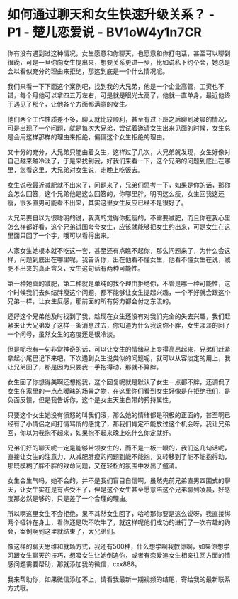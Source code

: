 # 如何通过聊天和女生快速升级关系？ - P1 - 楚儿恋爱说 - BV1oW4y1n7CR

你有没有遇到过这种情况，女生愿意和你聊天，也愿意和你打电话，甚至可以聊到很晚，可是一旦你向女生提出来，想要关系更进一步，比如说私下约个会，她总是会以看似充分的理由来拒绝，那这到底是一个什么情况呢。

我们来看一下下面这个案例吧，找到我的大兄弟，他是一个企业高管，工资也不错，每个月他可以拿四五万左右，可是就是眼光太高了，他就一直单身，最近他终于遇见了那个，让他各个方面都满意的女生。

他们两个工作性质差不多，聊天就比较顺利，甚至有过下班之后聊到凌晨的情况，可是出现了一个问题，就是每次大兄弟，尝试着邀请女生出来见面的时候，女生总是会用这样那样的理由来拒绝，偏偏这个女生拒绝的理由。

又十分的充分，大兄弟只能由着女生，这样过了几次，大兄弟就发现，女生好像对自己越来越冷淡了，于是来找到我，好我们来看一下，这个兄弟的问题到底出在哪里，您看这里，大兄弟对女生说，走晚上吃饭去。

女生说我最近减肥就不出来了，问题来了，兄弟们思考一下，如果是你的话，那你会怎么回答，这个兄弟他是这么回答的，你哪里胖，明明这么瘦，女生回我这还瘦，很多直男可能看不出来，其实这里女生反应已经不是很好了。

大兄弟要自以为很聪明的说，我真的觉得你挺瘦的，不需要减肥，而且你在我心里怎么样都好看，这个兄弟试图夸夸女生，应该就能够把女生约出来，可是女生在这里面只回了一个字，哦可以看得出来。

人家女生她根本就不吃这一套，甚至还有点瞧不起你，那么问题来了，为什么会这样，问题到底出在哪里呢，我告诉你，出在他看不懂女生，他看不懂女生在说，减肥不出来的真正含义，女生这句话有两种可能性。

第一种她真的减肥，第二种就是单纯的找个理由拒绝你，不管是哪一种可能性，这个时候我们去纠结胖瘦这个问题，都不能够让女生提起兴趣，一个不好就会跟这个兄弟一样，让女生反感，那前面的所有努力都会付之东流的。

还好这个兄弟他及时找到了我，趁现在女生还没有对我们完全的失去兴趣，我们赶紧来让大兄弟发了这样一条消息过去，你知道为什么我说你不胖，女生淡淡的回了一个问号，虽然女生的态度还是很冷淡。

但是呢我有一句非常神奇的话，可以让女生的情绪马上变得高昂起来，兄弟们赶紧拿起小尾巴记下来吧，下次遇到女生说类似的问题呢，就可以从容淡定的用上，我让兄弟回了，那是因为只要我一手抱得动，那就不算胖。

女生回了你想得美啊还想抱我，这个回复呢就是默认了女生一点都不胖，还调侃了女生在家里的一点点暧昧的场景之物，在这里你们看到女生好像是在拒绝我们，是负面反馈，但是我告诉你，这个是女生天生自带的矜持属性。

只要这个女生她没有愤怒的叫我们滚，那么她的情绪都是积极的正面的，甚至啊已经有了小情侣之间打情骂俏的感觉了，那我们肯定不能放过这个机会呀，我让兄弟回，你以为我抱不起来，如果抱不起来晚上吃什么你定就好。

兄弟们好的聊天呢一定是能够带领女生的，而不是一板一眼的，我们这几句话呢，直接让女生的注意力，从减肥胖瘦的问题到能不能抱，又转移到了能不能抱得动，那既模糊了胖不胖的致命问题，又在轻松的氛围中发出了邀请。

女生会生气吗，她不会的，并不是我们盲目自信啊，虽然先前兄弟直男四围式的聊天，让女生实在是有点受不了，但是这个女生甚至愿意陪这个兄弟聊到凌晨，好感度那必然是够的，只是差了一个合理的理由。

所以啊这里女生不会拒绝，果不其然女生回了，哈哈那你要是这么说呀，我直接绑两个哑铃在身上，看你还是吹不吹牛了，就这样呢他们成功的进行了一次有趣的约会，案例啊到这里就结束了，大兄弟们。

像这样的聊天思维和就场方式，我还有500种，什么想学啊我教你啊，如果你想学习跟女生聊天的技巧，想吸女生让她倒追你，或者有恋爱追女生相亲往回方面的情感问题需要帮助，那就添加我的微信，cxx888。

我来帮助你，如果微信添加不上，请看我最新一期视频的结尾，寄给我的最新联系方式哦。